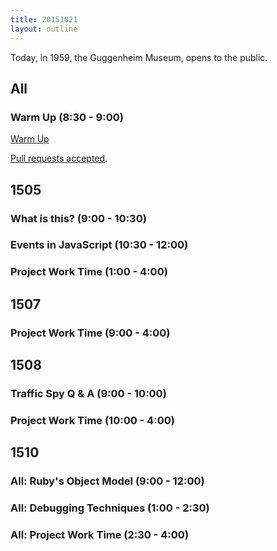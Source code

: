 ```yaml
---
title: 20151021
layout: outline
---
```


Today, in 1959, the Guggenheim Museum, opens to the public.

## All

### Warm Up (8:30 - 9:00)

[Warm Up](https://thewarmup.herokuapp.com)

[Pull requests accepted](https://github.com/mikedao/the-warm-up).


## 1505

### What is this? (9:00 - 10:30)

### Events in JavaScript (10:30 - 12:00)

### Project Work Time (1:00 - 4:00)


## 1507

### Project Work Time (9:00 - 4:00)


## 1508

### Traffic Spy Q & A (9:00 - 10:00)

### Project Work Time (10:00 - 4:00)


## 1510

### All: Ruby's Object Model (9:00 - 12:00)

### All: Debugging Techniques (1:00 - 2:30)

### All: Project Work Time (2:30 - 4:00)
